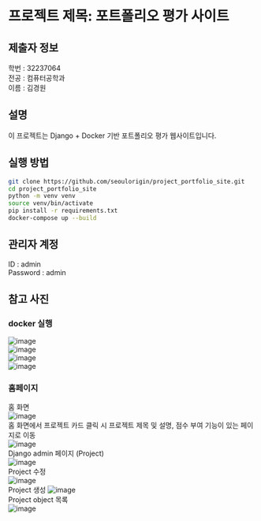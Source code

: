 # 프로젝트 제목: 포트폴리오 평가 사이트

## 제출자 정보
학번 : 32237064  
전공 : 컴퓨터공학과  
이름 : 김경원

## 설명
이 프로젝트는 Django + Docker 기반 포트폴리오 평가 웹사이트입니다.

## 실행 방법
```bash
git clone https://github.com/seoulorigin/project_portfolio_site.git
cd project_portfolio_site
python -m venv venv
source venv/bin/activate
pip install -r requirements.txt
docker-compose up --build
```

## 관리자 계정
ID : admin  
Password : admin

## 참고 사진
### docker 실행
![image](https://github.com/user-attachments/assets/e8799d91-7ad7-41fc-a6aa-fbeb72dcc374)  
![image](https://github.com/user-attachments/assets/daa454af-b62f-4c5b-9e78-98a65db766e4)  
![image](https://github.com/user-attachments/assets/e8a12f6f-c855-4209-8b5d-e14050fa6650)  
![image](https://github.com/user-attachments/assets/5d438b83-6a8d-4918-afa2-91332a203516)
### 홈페이지
홈 화면  
![image](https://github.com/user-attachments/assets/41b193f7-eecd-4ae2-8be9-5b01c61800b0)  
홈 화면에서 프로젝트 카드 클릭 시 프로젝트 제목 및 설명, 점수 부여 기능이 있는 페이지로 이동  
![image](https://github.com/user-attachments/assets/617d3add-ace0-4b4f-860c-5f062708d10c)  
Django admin 페이지 (Project)  
![image](https://github.com/user-attachments/assets/048cc5db-f6fa-4e91-8d39-e4d4c685f734)  
Project 수정  
![image](https://github.com/user-attachments/assets/e8e551b6-21b1-4626-b2b7-07f7571ed8bc)  
Project 생성
![image](https://github.com/user-attachments/assets/77f1923e-41a7-4836-8cfb-7b8b2d216c62)  
Project object 목록  
![image](https://github.com/user-attachments/assets/69bc9907-eae5-437e-8822-63777d7c4cc7)  
